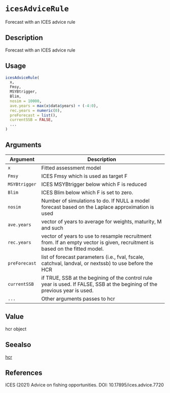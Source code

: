 # `icesAdviceRule`

Forecast with an ICES advice rule


## Description

Forecast with an ICES advice rule


## Usage

```r
icesAdviceRule(
  x,
  Fmsy,
  MSYBtrigger,
  Blim,
  nosim = 10000,
  ave.years = max(x$data$years) + (-4:0),
  rec.years = numeric(0),
  preForecast = list(),
  currentSSB = FALSE,
  ...
)
```


## Arguments

Argument      |Description
------------- |----------------
`x`     |     Fitted assessment model
`Fmsy`     |     ICES Fmsy which is used as target F
`MSYBtrigger`     |     ICES MSYBtrigger below which F is reduced
`Blim`     |     ICES Blim below which F is set to zero.
`nosim`     |     Number of simulations to do. If NULL a model forecast based on the Laplace approximation is used
`ave.years`     |     vector of years to average for weights, maturity, M and such
`rec.years`     |     vector of years to use to resample recruitment from. If an empty vector is given, recruitment is based on the fitted model.
`preForecast`     |     list of forecast parameters (i.e., fval, fscale, catchval, landval, or nextssb) to use before the HCR
`currentSSB`     |     if TRUE, SSB at the begining of the control rule year is used. If FALSE, SSB at the begining of the previous year is used.
`...`     |     Other arguments passes to hcr


## Value

hcr object


## Seealso

[hcr](#hcr)


## References

ICES (2021) Advice on fishing opportunities. DOI: 10.17895/ices.advice.7720


